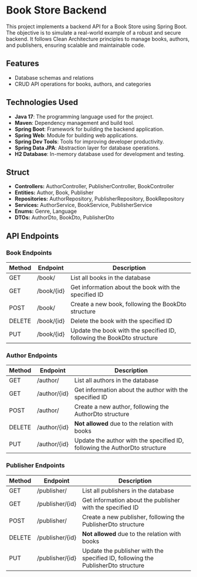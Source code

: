 # Book Store Backend


This project implements a backend API for a Book Store using Spring Boot. The objective is to simulate a real-world example of a robust and secure backend. It follows Clean Architecture principles to manage books, authors, and publishers, ensuring scalable and maintainable code.


## Features
- Database schemas and relations
- CRUD API operations for books, authors, and categories


## Technologies Used
- **Java 17**: The programming language used for the project.
- **Maven**: Dependency management and build tool.
- **Spring Boot**: Framework for building the backend application.
- **Spring Web**: Module for building web applications.
- **Spring Dev Tools**: Tools for improving developer productivity.
- **Spring Data JPA**: Abstraction layer for database operations.
- **H2 Database**: In-memory database used for development and testing.


## Struct
- **Controllers:** AuthorController, PublisherController, BookController
- **Entities:** Author, Book, Publisher
- **Repositories:** AuthorRepository, PublisherRepository, BookRepository
- **Services:** AuthorService, BookService, PublisherService
- **Enums:** Genre, Language
- **DTOs:** AuthorDto, BookDto, PublisherDto


## API Endpoints

### Book Endpoints
| Method | Endpoint | Description |
|--------|----------|-------------|
| GET    | /book/   | List all books in the database |
| GET    | /book/{id} | Get information about the book with the specified ID |
| POST   | /book/   | Create a new book, following the BookDto structure |
| DELETE | /book/{id} | Delete the book with the specified ID |
| PUT    | /book/{id} | Update the book with the specified ID, following the BookDto structure |

### Author Endpoints
| Method | Endpoint | Description |
|--------|----------|-------------|
| GET    | /author/   | List all authors in the database |
| GET    | /author/{id} | Get information about the author with the specified ID |
| POST   | /author/   | Create a new author, following the AuthorDto structure |
| DELETE | /author/{id} | **Not allowed** due to the relation with books |
| PUT    | /author/{id} | Update the author with the specified ID, following the AuthorDto structure |

### Publisher Endpoints
| Method | Endpoint | Description |
|--------|----------|-------------|
| GET    | /publisher/   | List all publishers in the database |
| GET    | /publisher/{id} | Get information about the publisher with the specified ID |
| POST   | /publisher/   | Create a new publisher, following the PublisherDto structure |
| DELETE | /publisher/{id} | **Not allowed** due to the relation with books |
| PUT    | /publisher/{id} | Update the publisher with the specified ID, following the PublisherDto structure |



